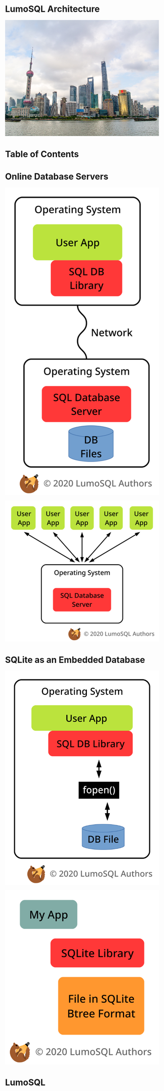 <!-- SPDX-License-Identifier: CC-BY-SA-4.0 -->
<!-- SPDX-FileCopyrightText: 2020 The LumoSQL Authors -->
<!-- SPDX-ArtifactOfProjectName: LumoSQL -->
<!-- SPDX-FileType: Documentation -->
<!-- SPDX-FileComment: Original by Dan Shearer, 2020 -->

LumoSQL Architecture
====================

![](./images/lumo-architecture-intro.jpg "Shanghai Skyline from Pxfuel, CC0 license, https://www.pxfuel.com/en/free-photo-oyvbv")



Table of Contents
=================

# Online Database Servers

![](./images/lumo-architecture-online-db-server.png "Overview of an online database server")

![](./images/lumo-architecture-online-db-server-scale.png "How an online database server scales")

# SQLite as an Embedded Database

![](./images/lumo-architecture-sqlite-overview.png "Overview of a SQLite being an embedded database server")

![](./images/lumo-architecture-sqlite-parts.png "The simplest view of the three parts to SQLite in typical embedded use")


LumoSQL
=======



